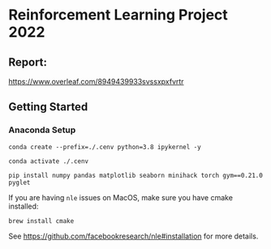 # Reinforcement Learning Project 2022

## Report:

https://www.overleaf.com/8949439933svssxpxfvrtr

## Getting Started

### Anaconda Setup

```
conda create --prefix=./.cenv python=3.8 ipykernel -y

conda activate ./.cenv

pip install numpy pandas matplotlib seaborn minihack torch gym==0.21.0 pyglet
```

If you are having ``nle`` issues on MacOS, make sure you have cmake installed:

```
brew install cmake
```

See https://github.com/facebookresearch/nle#installation for more details.




